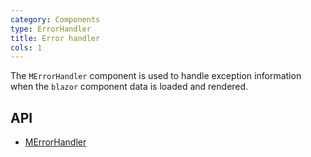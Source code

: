 ```yaml
---
category: Components
type: ErrorHandler
title: Error handler
cols: 1
---
```


The `MErrorHandler` component is used to handle exception information when the `blazor` component data is loaded and rendered.

## API

- [MErrorHandler](/api/MErrorHandler)
